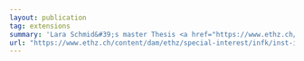 ```yaml
---
layout: publication
tag: extensions
summary: 'Lara Schmid&#39;s master Thesis <a href="https://www.ethz.ch/content/dam/ethz/special-interest/infk/inst-infsec/information-security-group-dam/research/projects/hisp/MA_LaraSchmid.pdf" target="_blank">[PDF]</a>: on how one can model human errors in secure communication protocols.'
url: "https://www.ethz.ch/content/dam/ethz/special-interest/infk/inst-infsec/information-security-group-dam/research/projects/hisp/MA_LaraSchmid.pdf"
---
```


